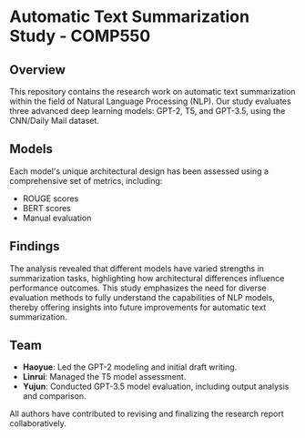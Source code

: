 # Automatic Text Summarization Study - COMP550

## Overview
This repository contains the research work on automatic text summarization within the field of Natural Language Processing (NLP). Our study evaluates three advanced deep learning models: GPT-2, T5, and GPT-3.5, using the CNN/Daily Mail dataset. 

## Models
Each model's unique architectural design has been assessed using a comprehensive set of metrics, including:
- ROUGE scores
- BERT scores
- Manual evaluation

## Findings
The analysis revealed that different models have varied strengths in summarization tasks, highlighting how architectural differences influence performance outcomes. This study emphasizes the need for diverse evaluation methods to fully understand the capabilities of NLP models, thereby offering insights into future improvements for automatic text summarization.

## Team
- **Haoyue**: Led the GPT-2 modeling and initial draft writing.
- **Linrui**: Managed the T5 model assessment.
- **Yujun**: Conducted GPT-3.5 model evaluation, including output analysis and comparison.

All authors have contributed to revising and finalizing the research report collaboratively.


